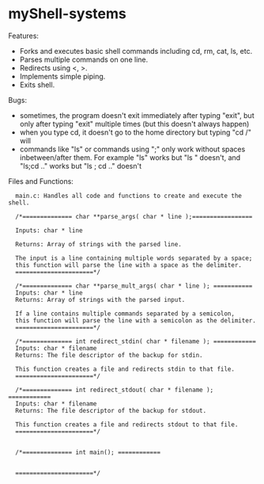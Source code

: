 # myShell-systems

Features:
- Forks and executes basic shell commands including cd, rm, cat, ls, etc.
- Parses multiple commands on one line.
- Redirects using <, >.
- Implements simple piping.
- Exits shell.





Bugs:
- sometimes, the program doesn't exit immediately after typing "exit", but only after typing "exit" multiple times (but this doesn't always happen)
- when you type cd, it doesn't go to the home directory but typing "cd /" will
- commands like "ls" or commands using ";" only work without spaces inbetween/after them. For example "ls" works but "ls " doesn't, and "ls;cd .." works but "ls ; cd .." doesn't

Files and Functions:
      
      main.c: Handles all code and functions to create and execute the shell.
      
      /*============== char **parse_args( char * line );=================
      
      Inputs: char * line
      
      Returns: Array of strings with the parsed line.

      The input is a line containing multiple words separated by a space;
      this function will parse the line with a space as the delimiter.
      ======================*/

      /*============== char **parse_mult_args( char * line ); ===========
      Inputs: char * line
      Returns: Array of strings with the parsed input.

      If a line contains multiple commands separated by a semicolon,
      this function will parse the line with a semicolon as the delimiter.
      ======================*/

      /*============== int redirect_stdin( char * filename ); ============
      Inputs: char * filename
      Returns: The file descriptor of the backup for stdin.

      This function creates a file and redirects stdin to that file.
      ======================*/

      /*============== int redirect_stdout( char * filename ); ============
      Inputs: char * filename
      Returns: The file descriptor of the backup for stdout.

      This function creates a file and redirects stdout to that file.
      ======================*/


      /*============== int main(); ============


      ======================*/

